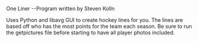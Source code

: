 One Liner --Program written by Steven Kolln

Uses Python and libavg GUI to create hockey lines for you. The lines are 
based off who has the most points for the team each season. Be sure to 
run the getpictures file before starting to have all player photos 
included.
